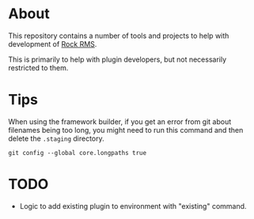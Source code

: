 # About

This repository contains a number of tools and projects to help with development of [Rock RMS](https://www.rockrms.com).

This is primarily to help with plugin developers, but not necessarily restricted to them.

# Tips

When using the framework builder, if you get an error from git about filenames being too long, you might need to run this command and then delete the `.staging` directory.

```shell
git config --global core.longpaths true
```

# TODO

* Logic to add existing plugin to environment with "existing" command.
